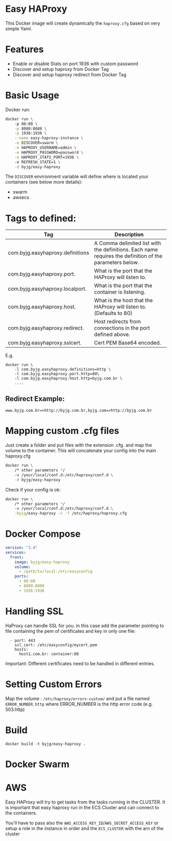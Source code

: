 # Easy HAProxy 

This Docker image will create dynamically the `haproxy.cfg` based on very simple Yaml.

# Features

- Enable or disable Stats on port 1936 with custom password
- Discover and setup haproxy from Docker Tag 
- Discover and setup haproxy redirect from Docker Tag


# Basic Usage

Docker run:

```bash
docker run \ 
    -p 80:80 \
    -p 8080:8080 \
    -p 1936:1936 \
    --name easy-haproxy-instance \
    -e DISCOVER=swarm \
    -e HAPROXY_USERNAME=admin \
    -e HAPROXY_PASSWORD=password \
    -e HAPROXY_STATS_PORT=1936 \ 
    -e REFRESH_STATE=1 \
    -d byjg/easy-haproxy
```

The `DISCOVER` environment variable will define where is located your containers (see below more details):
- swarm
- awsecs

# Tags to defined:

| Tag                                         | Description                                                                                             |
|---------------------------------------------|---------------------------------------------------------------------------------------------------------|
| com.byjg.easyhaproxy.definitions            | A Comma delimited list with the definitions. Each name requires the definition of the parameters below. |
| com.byjg.easyhaproxy.port.<definition>      | What is the port that the HAProxy will listen to.                                                       |
| com.byjg.easyhaproxy.localport.<definition> | What is the port that the container is listening.                                                       |
| com.byjg.easyhaproxy.host.<definition>      | What is the host that the HAProxy will listen to. (Defaults to 80)                                      |
| com.byjg.easyhaproxy.redirect.<definition>  | Host redirects from connections in the port defined above.                                              |
| com.byjg.easyhaproxy.sslcert.<definition>   | Cert PEM Base64 encoded.                                                                                |

E.g.

```
docker run \
    -l com.byjg.easyhaproxy.definitions=http \
    -l com.byjg.easyhaproxy.port.http=80\
    -l com.byjg.easyhaproxy.host.http=byjg.com.br \
    ....
```

## Redirect Example:

```text
www.byjg.com.br=>http://byjg.com.br,byjg.com=>http://byjg.com.br
```

# Mapping custom .cfg files

Just create a folder and put files with the extension .cfg. and map the volume to the container. 
This will concatenate your config into the main haproxy.cfg

```bash
docker run \ 
    /* other parameters */
    -v /your/local/conf.d:/etc/haproxy/conf.d \
    -d byjg/easy-haproxy
```

Check if your config is ok:

```bash
docker run \ 
    /* other parameters */
    -v /your/local/conf.d:/etc/haproxy/conf.d \
    -byjg/easy-haproxy -c -f /etc/haproxy/haproxy.cfg
```

# Docker Compose

```yaml
version: "3.4"
services:
  front:
    image: byjg/easy-haproxy
    volume:
      - /path/to/local:/etc/easyconfig
    ports:
      - 80:80
      - 8080:8080
      - 1936:1936
```

# Handling SSL

HaProxy can handle SSL for you. in this case add the parameter pointing to file containing
the pem of certificates and key in only one file:

```
  - port: 443
    ssl_cert: /etc/easyconfig/mycert.pem
    hosts:
      host1.com.br: container:80
```

Important: Different certificates need to be handled in different entries. 

# Setting Custom Errors

Map the volume : `/etc/haproxy/errors-custom/` and put a file named `ERROR_NUMBER.http` where ERROR_NUMBER
is the http error code (e.g. 503.http)  

# Build

```
docker build -t byjg/easy-haproxy .
```



# Docker Swarm


# AWS

Easy HAProxy will try to get tasks from the tasks running in the CLUSTER. 
It is important that easy haproxy run in the ECS Cluster and can connect to the containers.  

   
You'll have to pass also the `AWS_ACCESS_KEY_ID`/`AWS_SECRET_ACCESS_KEY` or setup a role in the instance in order and 
the `ECS_CLUSTER` with the arn of the cluster


